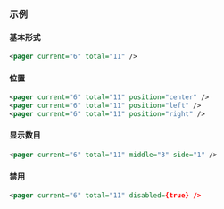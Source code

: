 ### 示例
#### 基本形式

<div id="j-example1"></div>

```xml
<pager current="6" total="11" />
```

#### 位置

<div id="j-example2"></div>

```xml
<pager current="6" total="11" position="center" />
<pager current="6" total="11" position="left" />
<pager current="6" total="11" position="right" />
```

#### 显示数目

<div id="j-example3"></div>

```xml
<pager current="6" total="11" middle="3" side="1" />
```

#### 禁用

<div id="j-example4"></div>

```xml
<pager current="6" total="11" disabled={true} />
```